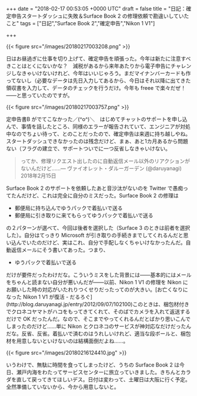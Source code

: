 
+++
date = "2018-02-17 00:53:05 +0000 UTC"
draft = false
title = "日記：確定申告スタートダッシュに失敗＆Surface Book 2 の修理依頼で勘違いしていたこと"
tags = ["日記","Surface Book 2","確定申告","Nikon 1 V1"]

+++


{{< figure src="/images/20180217003208.png"  >}}

日はお昼過ぎに仕事を切り上げて、確定申告を頑張った。今年は新たに注意すべきことはとくにないかな？　減税があるから来年あたりから電子申告にチャレンジしなきゃいけないけれど、今年はいいじゃろう。まだマイナンバーカードも作ってないし（必要なデータは先日入力してあるから、今日はそれ以降に出てきた領収書を入力して、データのチェックを行うだけ。今年も freee で楽々だぜ！――と思っていたのですが。

{{< figure src="/images/20180217003757.png"  >}}

定申告書B がでてこなかった／(^o^)＼　はじめてチャットのサポートを申し込んで、事情を話したところ、同様のエラーが報告されていて、エンジニアが対処中なのでちょい待って、とのことだったので、確定申告は来週に持ち越しやね。スタートダッシュできなかったのは残念だけど、まぁ、あと1カ月あるから問題ない（フラグの建立で、サポートついでに一つ反省しなきゃいけない。

>ってか、修理リクエスト出したのに自動返信メール以外のリアクションがないんだけど……— ヴァイオレット・ダルーガーデン (@daruyanagi) 2018年2月15日<script async="" src="https://platform.twitter.com/widgets.js" charset="utf-8"></script>

Surface Book 2 のサポートを依頼したあと音沙汰がないのを Twitter で愚痴ってたんだけど、これは完全に自分のミスだった。Surface Book 2 の修理は

<ul>
<li>郵便局に持ち込んでゆうパックで着払いで送る</li>
<li>郵便局に引き取りに来てもらってゆうパックで着払いで送る</li>
</ul>の２パターンが選べて、今回は後者を選択した（Surface 3 のときは前者を選択した）。自分はてっきり Microsoft が引き取りの手続きまでしてくれるんだと思い込んでいたのだけど、実はこれ、自分で手配しなくちゃいけなかったんだ。自動返信メールにそう書いてあった。つまり、

<ul>
<li>ゆうパックで着払いで送る</li>
</ul>だけが要件だったわけだな。こういうミスをした背景には――基本的にはメールをちゃんと読まない自分が悪いんだが――以前、Nikon 1 V1 の修理を Nikon にお願いした時の対応がいたれりつくせりだったってのが大きい。[お亡くなりになった Nikon 1 V1 が復活 - だるろぐ](http://blog.daruyanagi.jp/entry/2012/09/07/102100)このときは、梱包材付きでクロネコヤマトがハコをもってきてくれて、そのばでカメラを入れて返送するだけで OK だったんだ。なので、そこまでやってくれるんだとばかり思いこんでしまったのだけど……単に Nikon とクロネコのサービスが神対応なだけだったんだな。反省、反省。着払いで済むのはうれしいけれど、適当な段ボールと、梱包材を用意しないといけないのは結構面倒だよね……。

{{< figure src="/images/20180216124410.jpg"  >}}

いうわけで、無駄に時間を食ってしまったけど、うちの Surface Book 2 は今日、瀬戸内海をわたってサービスセンターに旅立っていきました。きちんとカラダを直して戻ってきてほしいデス。日付は変わって、土曜日は大阪に行く予定。全然準備していないから、今から用意しないと。


